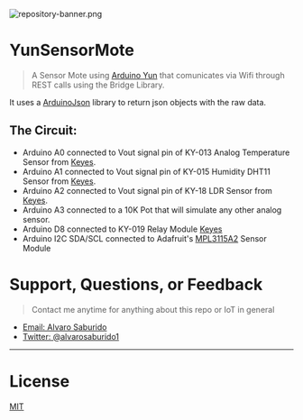 ![repository-banner.png](https://res.cloudinary.com/alvarosaburido/image/upload/v1564929632/as-readme-banner_tqdgrx.png)

# YunSensorMote

>A Sensor Mote using [Arduino Yun](https://store.arduino.cc/arduino-yun) that comunicates via Wifi through REST calls using the Bridge Library.

It uses a [ArduinoJson](https://arduinojson.org/) library to return json objects with the raw data.

## The Circuit:
  * Arduino A0 connected to Vout signal pin of KY-013 Analog Temperature Sensor from [Keyes](https://tkkrlab.nl/wiki/Arduino_KY-013_Temperature_sensor_module).
  * Arduino A1 connected to Vout signal pin of KY-015 Humidity DHT11 Sensor from [Keyes](https://tkkrlab.nl/wiki/Arduino_KY-015_Temperature_and_humidity_sensor_module).
  * Arduino A2 connected to Vout signal pin of KY-18 LDR Sensor from [Keyes](https://tkkrlab.nl/wiki/Arduino_KY-018_Photo_resistor_module).
  * Arduino A3 connected to a 10K Pot that will simulate any other analog sensor.
  * Arduino D8 connected to KY-019 Relay Module [Keyes](https://tkkrlab.nl/wiki/Arduino_KY-019_5V_relay_module)
  * Arduino I2C SDA/SCL connected to Adafruit's [MPL3115A2](https://www.adafruit.com/product/1893) Sensor Module


  # Support, Questions, or Feedback
> Contact me anytime for anything about this repo or IoT in general

* [Email: Alvaro Saburido](alvaro.saburido@gmail.com)
* [Twitter: @alvarosaburido1](https://twitter.com/alvarosaburido1)

___

# License
 [MIT](/LICENSE)
